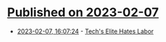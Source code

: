 # [Published on 2023-02-07](index.md)

* [2023-02-07, 16:07:24](https://news.ycombinator.com/item?id=34694525) - [Tech's Elite Hates Labor](https://ez.substack.com/p/techs-elite-hates-labor)
